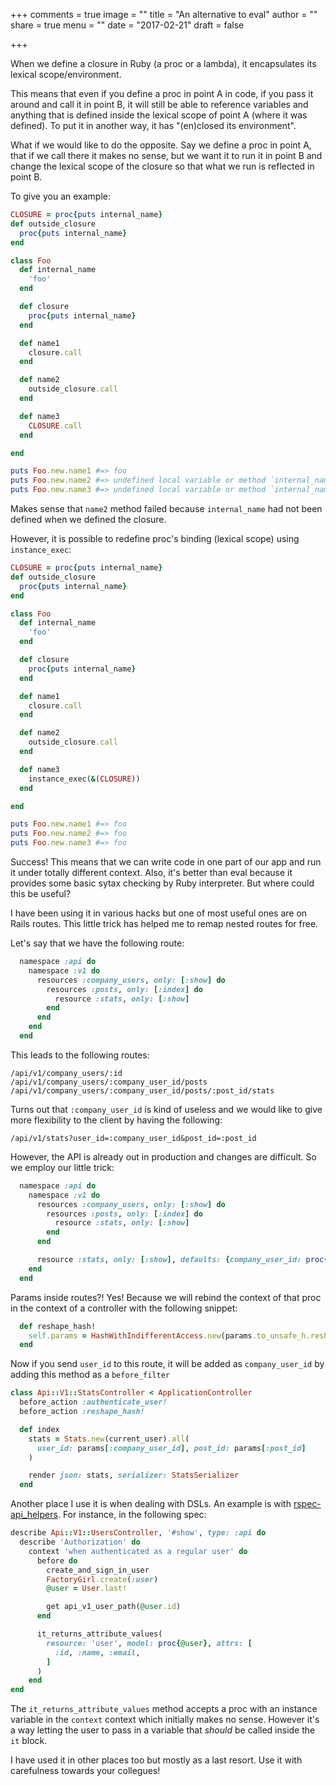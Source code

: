 +++
comments = true
image = ""
title = "An alternative to eval"
author = ""
share = true
menu = ""
date = "2017-02-21"
draft = false

+++


When we define a closure in Ruby (a proc or a lambda), it encapsulates its lexical scope/environment.

This means that even if you define a proc in point A in code, if you pass it around and
call it in point B, it will still be able to reference variables and anything that is defined inside the lexical scope of point A (where it was defined). To put it in another way, it has "(en)closed its environment".

What if we would like to do the opposite. Say we define a proc in point A, that if we call there it makes no sense, but we want it to run it in point B and change the lexical scope of the closure so that what we run is reflected in point B.

To give you an example:

```ruby
CLOSURE = proc{puts internal_name}
def outside_closure
  proc{puts internal_name}
end

class Foo
  def internal_name
    'foo'
  end

  def closure
    proc{puts internal_name}
  end

  def name1
    closure.call
  end

  def name2
    outside_closure.call
  end

  def name3
    CLOSURE.call
  end

end

puts Foo.new.name1 #=> foo
puts Foo.new.name2 #=> undefined local variable or method `internal_name' for main:Object (NameError)
puts Foo.new.name3 #=> undefined local variable or method `internal_name' for main:Object (NameError)
```

Makes sense that `name2` method failed because `internal_name` had not been defined when we defined the closure.


However, it is possible to redefine proc's binding (lexical scope) using `instance_exec`:

```ruby
CLOSURE = proc{puts internal_name}
def outside_closure
  proc{puts internal_name}
end

class Foo
  def internal_name
    'foo'
  end

  def closure
    proc{puts internal_name}
  end

  def name1
    closure.call
  end

  def name2
    outside_closure.call
  end

  def name3
    instance_exec(&(CLOSURE))
  end

end

puts Foo.new.name1 #=> foo
puts Foo.new.name2 #=> foo
puts Foo.new.name3 #=> foo
```

Success! This means that we can write code in one part of our app and run it under totally different context. Also, it's better than eval because it provides some basic sytax checking by Ruby interpreter. But where could this be useful?

I have been using it in various hacks but one of most useful ones are on Rails routes. This little trick has helped me to remap nested routes for free.

Let's say that we have the following route:
```ruby
  namespace :api do
    namespace :v1 do
      resources :company_users, only: [:show] do
        resources :posts, only: [:index] do
          resource :stats, only: [:show]
        end
      end
    end
  end
```

This leads to the following routes:

```
/api/v1/company_users/:id
/api/v1/company_users/:company_user_id/posts
/api/v1/company_users/:company_user_id/posts/:post_id/stats
```

Turns out that `:company_user_id` is kind of useless and we would like to give more flexibility to the client by having the following:

```
/api/v1/stats?user_id=:company_user_id&post_id=:post_id
```

However, the API is already out in production and changes are difficult. So we employ our little trick:


```ruby
  namespace :api do
    namespace :v1 do
      resources :company_users, only: [:show] do
        resources :posts, only: [:index] do
          resource :stats, only: [:show]
        end
      end

      resource :stats, only: [:show], defaults: {company_user_id: proc{params[:company_id]}}
    end
  end
```

Params inside routes?! Yes! Because we will rebind the context of that proc in the context of a controller with the following snippet:
```ruby
  def reshape_hash!
    self.params = HashWithIndifferentAccess.new(params.to_unsafe_h.reshape(self))
  end
```

Now if you send `user_id` to this route, it will be added as `company_user_id`  by adding this method as a `before_filter`

```ruby
class Api::V1::StatsController < ApplicationController
  before_action :authenticate_user!
  before_action :reshape_hash!

  def index
    stats = Stats.new(current_user).all(
      user_id: params[:company_user_id], post_id: params[:post_id]
    )

    render json: stats, serializer: StatsSerializer
  end
```

Another place I use it is when dealing with DSLs. An example is with [rspec-api_helpers](https://github.com/kollegorna/rspec-api_helpers). For instance, in the following spec:

```ruby
describe Api::V1::UsersController, '#show', type: :api do
  describe 'Authorization' do
    context 'when authenticated as a regular user' do
      before do
        create_and_sign_in_user
        FactoryGirl.create(:user)
        @user = User.last!

        get api_v1_user_path(@user.id)
      end

      it_returns_attribute_values(
        resource: 'user', model: proc{@user}, attrs: [
          :id, :name, :email,
        ]
      )
    end
end
```

The `it_returns_attribute_values` method accepts a proc with an instance variable in the `context` context which initially makes no sense. However it's a way letting the user to pass in a variable that _should_ be called inside the `it` block.

I have used it in other places too but mostly as a last resort. Use it with carefulness towards your collegues!
